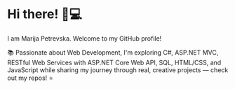 # Hi there! 👋💻
I am Marija Petrevska. Welcome to my GitHub profile!

📚 Passionate about Web Development, I'm exploring C#, ASP.NET MVC, RESTful Web Services with ASP.NET Core Web API, SQL, HTML/CSS, and JavaScript while sharing my journey through real, creative projects — check out my repos! ⭐

